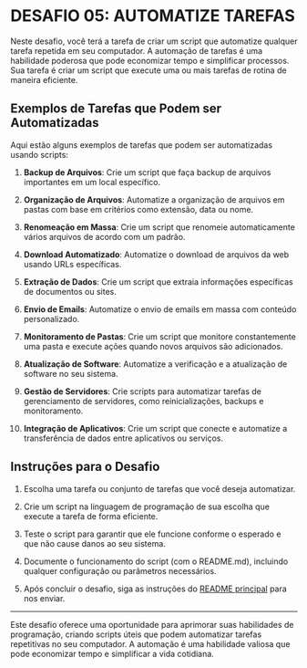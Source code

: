 # DESAFIO 05: AUTOMATIZE TAREFAS
Neste desafio, você terá a tarefa de criar um script que automatize qualquer tarefa repetida em seu computador. A automação de tarefas é uma habilidade poderosa que pode economizar tempo e simplificar processos. Sua tarefa é criar um script que execute uma ou mais tarefas de rotina de maneira eficiente.

## Exemplos de Tarefas que Podem ser Automatizadas
Aqui estão alguns exemplos de tarefas que podem ser automatizadas usando scripts:

1. **Backup de Arquivos**: Crie um script que faça backup de arquivos importantes em um local específico.

2. **Organização de Arquivos**: Automatize a organização de arquivos em pastas com base em critérios como extensão, data ou nome.

3. **Renomeação em Massa**: Crie um script que renomeie automaticamente vários arquivos de acordo com um padrão.

4. **Download Automatizado**: Automatize o download de arquivos da web usando URLs específicas.

5. **Extração de Dados**: Crie um script que extraia informações específicas de documentos ou sites.

6. **Envio de Emails**: Automatize o envio de emails em massa com conteúdo personalizado.

7. **Monitoramento de Pastas**: Crie um script que monitore constantemente uma pasta e execute ações quando novos arquivos são adicionados.

8. **Atualização de Software**: Automatize a verificação e a atualização de software no seu sistema.

9. **Gestão de Servidores**: Crie scripts para automatizar tarefas de gerenciamento de servidores, como reinicializações, backups e monitoramento.

10. **Integração de Aplicativos**: Crie um script que conecte e automatize a transferência de dados entre aplicativos ou serviços.

## Instruções para o Desafio
1. Escolha uma tarefa ou conjunto de tarefas que você deseja automatizar.

2. Crie um script na linguagem de programação de sua escolha que execute a tarefa de forma eficiente.

3. Teste o script para garantir que ele funcione conforme o esperado e que não cause danos ao seu sistema.

4. Documente o funcionamento do script (com o README.md), incluindo qualquer configuração ou parâmetros necessários.

5. Após concluir o desafio, siga as instruções do [README principal](https://github.com/VILHALVA/DESAFIOS-DO-CODERS/blob/main/README.md) para nos enviar.

---

Este desafio oferece uma oportunidade para aprimorar suas habilidades de programação, criando scripts úteis que podem automatizar tarefas repetitivas no seu computador. A automação é uma habilidade valiosa que pode economizar tempo e simplificar a vida cotidiana.
